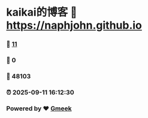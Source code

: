 # kaikai的博客 :link: https://naphjohn.github.io 
### :page_facing_up: [11](https://naphjohn.github.io/tag.html) 
### :speech_balloon: 0 
### :hibiscus: 48103 
### :alarm_clock: 2025-09-11 16:12:30 
### Powered by :heart: [Gmeek](https://github.com/Meekdai/Gmeek)
